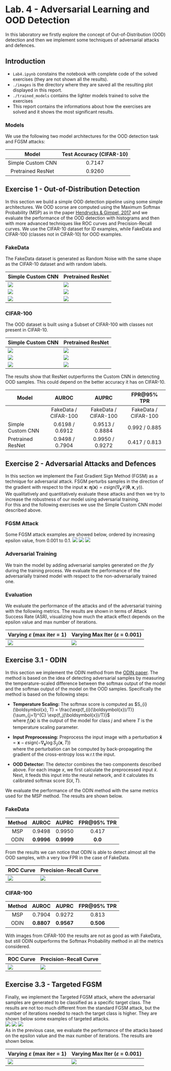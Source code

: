 # Lab. 4 - Adversarial Learning and OOD Detection
In this laboratory we firstly explore the concept of Out-of-Distribution (OOD) detection and then we implement some techniques of adversarial attacks and defences.

## Introduction
- `Lab4.ipynb` constains the notebook with complete code of the solved exercises (they are not shown all the results).
- `./images` is the directory where they are saved all the resulting plot displayed in this report.
- `./trained_models` contains the lighter models trained to solve the exercises
- This report contains the informations about how the exercises are solved and it shows the most significant results.

### Models
We use the following two model architectures for the OOD detection task and FGSM attacks:

| Model | Test Accuracy (CIFAR-10)|
|:--------------------:|:---------------:|
|Simple Custom CNN   | 0.7147 |
|Pretrained ResNet   | 0.9260 |

## Exercise 1 - Out-of-Distribution Detection
In this section we build a simple OOD detection pipeline using some simple architectures. We OOD scorse are computed using the Maximum Softmax Probability (MSP) as in the paper [Hendrycks & Gimpel, 2017](https://arxiv.org/abs/1610.02136) and we evaluate the performance of the OOD detection with histograms and then with more advanced techniques like ROC curves and Precision-Recall curves.
We use the CIFAR-10 dataset for ID examples, while FakeData and CIFAR-100 (classes not in CIFAR-10) for OOD examples.

### FakeData
The FakeData dataset is generated as Random Noise with the same shape as the CIFAR-10 dataset and with random labels.

| Simple Custom CNN | Pretrained ResNet |
|--------------------|---------------|
|![](./images/hist_cnn_fake.png)|![](./images/hist_resnet_fake.png)|
|![](./images/roc_cnn_fake.png)|![](./images/roc_resnet_fake.png)|
|![](./images/prc_cnn_fake.png)|![](./images/prc_resnet_fake.png)|

### CIFAR-100
The OOD dataset is built using a Subset of CIFAR-100 with classes not present in CIFAR-10.

| Simple Custom CNN | Pretrained ResNet |
|--------------------|---------------|
|![](./images/hist_cnn_cifar100.png)|![](./images/hist_resnet_cifar100.png)|
|![](./images/roc_cnn_cifar100.png)|![](./images/roc_resnet_cifar100.png)|
|![](./images/prc_cnn_cifar100.png)|![](./images/prc_resnet_cifar100.png)|  

The results show that ResNet outperforms the Custom CNN in detencting OOD samples. This could depend on the better accuracy it has on CIFAR-10.  

<div align="center">

| Model | AUROC | AUPRC | FPR@95% TPR |
|--------------------|:-----------------------:|:-----------------------:|:-----------------------:|
| | FakeData / CIFAR-100 | FakeData / CIFAR-100 | FakeData / CIFAR-100 |
|Simple Custom CNN   | 0.6198 / 0.6912 | 0.9513 / 0.8884 | 0.992 / 0.885 |
|Pretrained ResNet   | 0.9498 / 0.7904 | 0.9950 / 0.9272 | 0.417 / 0.813 |

</div>

## Exercise 2 - Adversarial Attacks and Defences
In this section we implement the Fast Gradient Sign Method (FGSM) as a technique for adversarial attack.
FSGM perturbs samples in the direction of the gradient with respect to the input $\mathbf{x}$: $\boldsymbol{\eta}(\mathbf{x}) = \varepsilon \mathrm{sign}(\nabla_{\mathbf{x}} \mathcal{L}(\boldsymbol{\theta}, \mathbf{x}, y))$.   
We qualitatively and quantitatively evaluate these attacks and then we try to increase the robustness of our model using adversarial training.  
For this and the following exercises we use the Simple Custom CNN model described above.

### FGSM Attack
Some FGSM attack examples are showed below, ordered by increasing epsilon value, from 0.001 to 0.1.
![](./images/fgsm1.png)
![](./images/fgsm4.png)
![](./images/fgsm5.png)

### Adversarial Training
We train the model by adding adversarial samples generated *on the fly* during the training process. We evaluate the performance of the adversarially trained model with respect to the non-adversarially trained one.

### Evaluation
We evaluate the performance of the attacks and of the adversarial training with the following metrics. The results are shown in terms of Attack Success Rate (ASR), visualizing how much the attack effect depends on the epsilon value and max number of iterations.

| Varying $\varepsilon$ (max iter = 1) | Varying Max Iter ($\varepsilon$ = 0.001) |
|--------------------|---------------------|
|![](./images/adv_train_eps.png) | ![](./images/adv_train_iters.png)|

## Exercise 3.1 - ODIN
In this section we implement the ODIN method from the [ODIN paper](https://arxiv.org/abs/1706.02690). The method is based on the idea of detecting adversarial samples by measuring the temperature-scaled difference between the softmax output of the model and the softmax output of the model on the OOD samples.
Specifically the method is based on the following steps:
- **Temperature Scaling:** The softmax score is computed as $S_{i}(\boldsymbol{x}, T) = \frac{\exp(f_{i}(\boldsymbol{x})/T)}{\sum_{j=1}^{C} \exp(f_j(\boldsymbol{x})/T)}$  
where $f_j(\boldsymbol{x})$ is the output of the model for class $j$ and where $T$ is the temperature scaling parameter.
- **Input Preprocessing:** Preprocess the input image with a perturbation $\boldsymbol{\tilde{x}} = \boldsymbol{x} - \varepsilon \mathrm{sign}(-\nabla_{\mathbf{x}} \log S_{\hat{y}}(\boldsymbol{x}, T))$  
where the perturbation can be computed by back-propagating the gradient of the cross-entropy loss w.r.t the input.

- **OOD Detector:** The detector combines the two components described above. For each image $x$, we first calculate the preprocessed input $\tilde{x}$. Next, it feeds this input into the neural network, and it calculates its calibrated softmax score $S(\tilde{x}, T)$.  

We evaluate the performance of the ODIN method with the same metrics used for the MSP method. The results are shown below.

### FakeData

<div align="center">

| Method | AUROC | AUPRC | FPR@95% TPR |
|:--------:|:--------:|:--------:|:--------:|
| MSP    | 0.9498 | 0.9950 | 0.417 |
| ODIN   | **0.9996** | **0.9999** | **0.0** |

</div>

From the results we can notice that ODIN is able to detect almost all the OOD samples, with a very low FPR in the case of FakeData.

| ROC Curve | Precision-Recall Curve |
|-----------|-------------------------|
|![](./images/roc_msp_odin_resnet_fake.png)|![](./images/prc_msp_odin_resnet_fake.png)|

### CIFAR-100

<div align="center">

| Method | AUROC | AUPRC | FPR@95% TPR |
|:-------:|:--------:|:--------:|:--------:|
| MSP    | 0.7904 | 0.9272 | 0.813 |
| ODIN   | **0.8807** | **0.9567** | **0.506** |
</div>

With images from CIFAR-100 the results are not as good as with FakeData, but still ODIN outperforms the Softmax Probability method in all the metrics considered.

| ROC Curve | Precision-Recall Curve |
|-----------|-------------------------|
|![](./images/roc_msp_odin_resnet_cifar100.png)|![](./images/prc_msp_odin_resnet_cifar100.png)|

## Exercise 3.3 - Targeted FGSM
Finally, we implement the Targeted FGSM attack, where the adversarial samples are generated to be classified as a specific target class. The results are not too much different from the standard FGSM attack, but the number of iterations needed to reach the target class is higher. They are shown below some examples of targeted attacks.  
![](./images/fgsmt1.png)
![](./images/fgsmt2.png)
![](./images/fgsmt3.png)  
As in the previous case, we evaluate the performance of the attacks based on the epsilon value and the max number of iterations. The results are shown below.

| Varying $\varepsilon$ (max iter = 1) | Varying Max Iter ($\varepsilon$ = 0.001) |
|--------------------|---------------------|
|![](./images/fgsmt_eps.png) | ![](./images/fgsmt_iters.png)|
